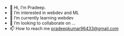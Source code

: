 - 👋 Hi, I’m Pradeep.
- 👀 I’m interested in webdev and ML
- 🌱 I’m currently learning webdev
- 💞️ I’m looking to collaborate on ...
- 📫 How to reach me pradeepkumar96433@gmail.com

<!---
sirus-max/sirus-max is a ✨ special ✨ repository because its `README.md` (this file) appears on your GitHub profile.
You can click the Preview link to take a look at your changes.
--->
